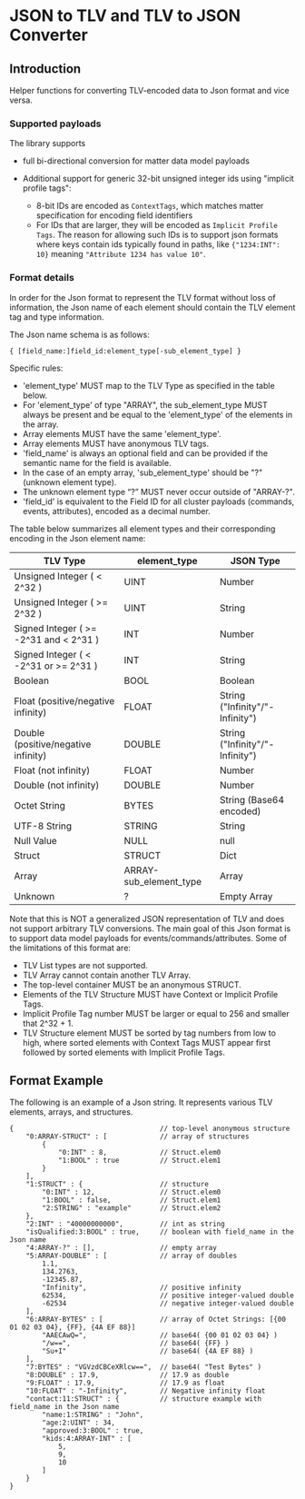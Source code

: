 # JSON to TLV and TLV to JSON Converter

## Introduction

Helper functions for converting TLV-encoded data to Json format and vice versa.

### Supported payloads

The library supports

-   full bi-directional conversion for matter data model payloads
-   Additional support for generic 32-bit unsigned integer ids using "implicit
    profile tags":

    -   8-bit IDs are encoded as `ContextTags`, which matches matter
        specification for encoding field identifiers
    -   For IDs that are larger, they will be encoded as
        `Implicit Profile Tags`. The reason for allowing such IDs is to support
        json formats where keys contain ids typically found in paths, like
        `{"1234:INT": 10}` meaning `"Attribute 1234 has value 10"`.

### Format details

In order for the Json format to represent the TLV format without loss of
information, the Json name of each element should contain the TLV element tag
and type information.

The Json name schema is as follows:

```
{ [field_name:]field_id:element_type[-sub_element_type] }
```

Specific rules:

-   'element_type' MUST map to the TLV Type as specified in the table below.
-   For 'element_type' of type "ARRAY", the sub_element_type MUST always be
    present and be equal to the 'element_type' of the elements in the array.
-   Array elements MUST have the same 'element_type'.
-   Array elements MUST have anonymous TLV tags.
-   'field_name' is always an optional field and can be provided if the semantic
    name for the field is available.
-   In the case of an empty array, 'sub_element_type' should be "?" (unknown
    element type).
-   The unknown element type “?” MUST never occur outside of "ARRAY-?".
-   'field_id' is equivalent to the Field ID for all cluster payloads (commands,
    events, attributes), encoded as a decimal number.

The table below summarizes all element types and their corresponding encoding in
the Json element name:

| TLV Type                               | element_type           | JSON Type                       |
| -------------------------------------- | ---------------------- | ------------------------------- |
| Unsigned Integer ( < 2^32 )            | UINT                   | Number                          |
| Unsigned Integer ( >= 2^32 )           | UINT                   | String                          |
| Signed Integer ( >= -2^31 and < 2^31 ) | INT                    | Number                          |
| Signed Integer ( < -2^31 or >= 2^31 )  | INT                    | String                          |
| Boolean                                | BOOL                   | Boolean                         |
| Float (positive/negative infinity)     | FLOAT                  | String ("Infinity"/"-Infinity") |
| Double (positive/negative infinity)    | DOUBLE                 | String ("Infinity"/"-Infinity") |
| Float (not infinity)                   | FLOAT                  | Number                          |
| Double (not infinity)                  | DOUBLE                 | Number                          |
| Octet String                           | BYTES                  | String (Base64 encoded)         |
| UTF-8 String                           | STRING                 | String                          |
| Null Value                             | NULL                   | null                            |
| Struct                                 | STRUCT                 | Dict                            |
| Array                                  | ARRAY-sub_element_type | Array                           |
| Unknown                                | ?                      | Empty Array                     |

Note that this is NOT a generalized JSON representation of TLV and does not
support arbitrary TLV conversions. The main goal of this Json format is to
support data model payloads for events/commands/attributes. Some of the
limitations of this format are:

-   TLV List types are not supported.
-   TLV Array cannot contain another TLV Array.
-   The top-level container MUST be an anonymous STRUCT.
-   Elements of the TLV Structure MUST have Context or Implicit Profile Tags.
-   Implicit Profile Tag number MUST be larger or equal to 256 and smaller that
    2^32 + 1.
-   TLV Structure element MUST be sorted by tag numbers from low to high, where
    sorted elements with Context Tags MUST appear first followed by sorted
    elements with Implicit Profile Tags.

## Format Example

The following is an example of a Json string. It represents various TLV
elements, arrays, and structures.

```
{                                    // top-level anonymous structure
    "0:ARRAY-STRUCT" : [             // array of structures
        {
            "0:INT" : 8,             // Struct.elem0
            "1:BOOL" : true          // Struct.elem1
        }
    ],
    "1:STRUCT" : {                   // structure
        "0:INT" : 12,                // Struct.elem0
        "1:BOOL" : false,            // Struct.elem1
        "2:STRING" : "example"       // Struct.elem2
    },
    "2:INT" : "40000000000",         // int as string
    "isQualified:3:BOOL" : true,     // boolean with field_name in the Json name
    "4:ARRAY-?" : [],                // empty array
    "5:ARRAY-DOUBLE" : [             // array of doubles
        1.1,
        134.2763,
        -12345.87,
        "Infinity",                  // positive infinity
        62534,                       // positive integer-valued double
        -62534                       // negative integer-valued double
    ],
    "6:ARRAY-BYTES" : [              // array of Octet Strings: [{00 01 02 03 04}, {FF}, {4A EF 88}]
        "AAECAwQ=",                  // base64( {00 01 02 03 04} )
        "/w==",                      // base64( {FF} )
        "Su+I"                       // base64( {4A EF 88} )
    ],
    "7:BYTES" : "VGVzdCBCeXRlcw==",  // base64( "Test Bytes" )
    "8:DOUBLE" : 17.9,               // 17.9 as double
    "9:FLOAT" : 17.9,                // 17.9 as float
    "10:FLOAT" : "-Infinity",        // Negative infinity float
    "contact:11:STRUCT" : {          // structure example with field_name in the Json name
        "name:1:STRING" : "John",
        "age:2:UINT" : 34,
        "approved:3:BOOL" : true,
        "kids:4:ARRAY-INT" : [
            5,
            9,
            10
        ]
    }
}
```
